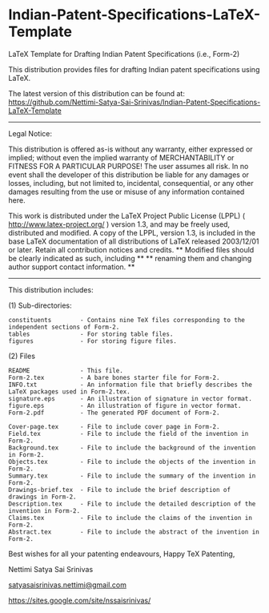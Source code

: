 # Indian-Patent-Specifications-LaTeX-Template
LaTeX Template for Drafting Indian Patent Specifications (i.e., Form-2)

This distribution provides files for drafting Indian patent specifications using LaTeX.

The latest version of this distribution can be found at:
https://github.com/Nettimi-Satya-Sai-Srinivas/Indian-Patent-Specifications-LaTeX-Template

***************************************************************************

Legal Notice:

This distribution is offered as-is without any warranty, either expressed or
implied; without even the implied warranty of MERCHANTABILITY or
FITNESS FOR A PARTICULAR PURPOSE! 
The user assumes all risk.
In no event shall the developer of this distribution be liable for
any damages or losses, including, but not limited to, incidental,
consequential, or any other damages resulting from the use or misuse
of any information contained here.

This work is distributed under the LaTeX Project Public License (LPPL)
( http://www.latex-project.org/ ) version 1.3, and may be freely used,
distributed and modified. A copy of the LPPL, version 1.3, is included
in the base LaTeX documentation of all distributions of LaTeX released
2003/12/01 or later.
Retain all contribution notices and credits.
** Modified files should be clearly indicated as such, including  **
** renaming them and changing author support contact information. **

***************************************************************************

This distribution includes:

(1) Sub-directories:

    constituents        - Contains nine TeX files corresponding to the independent sections of Form-2.
    tables              - For storing table files.
    figures             - For storing figure files.

(2) Files

    README              - This file.
    Form-2.tex          - A bare bones starter file for Form-2.
    INFO.txt            - An information file that briefly describes the LaTeX packages used in Form-2.tex.
    signature.eps       - An illustration of signature in vector format.
    figure.eps          - An illustration of figure in vector format.
    Form-2.pdf          - The generated PDF document of Form-2.

    Cover-page.tex      - File to include cover page in Form-2.
    Field.tex           - File to include the field of the invention in Form-2.
    Background.tex      - File to include the background of the invention in Form-2.
    Objects.tex         - File to include the objects of the invention in Form-2.
    Summary.tex         - File to include the summary of the invention in Form-2.
    Drawings-brief.tex  - File to include the brief description of drawings in Form-2.
    Description.tex     - File to include the detailed description of the invention in Form-2.
    Claims.tex          - File to include the claims of the invention in Form-2.
    Abstract.tex        - File to include the abstract of the invention in Form-2.

Best wishes for all your patenting endeavours,
Happy TeX Patenting,

Nettimi Satya Sai Srinivas

satyasaisrinivas.nettimi@gmail.com

https://sites.google.com/site/nssaisrinivas/
